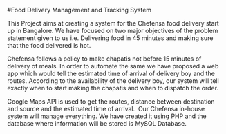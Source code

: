 #Food Delivery Management and Tracking System

This Project aims at creating a system for the Chefensa food delivery start up in Bangalore. We have focused on two major objectives of the problem statement given to us  i.e. Delivering food in 45 minutes and making sure that the food delivered is hot. 

Chefensa follows a policy to make chapatis not before 15 minutes of delivery of meals. In order to automate the same we have proposed a web app which would tell the estimated time of arrival of delivery boy and the routes. According to the availability of the delivery boy, our system will tell exactly when to start making the chapatis and when to dispatch the order. 

Google Maps API is used to get the routes, distance between destination and source and the estimated time of arrival. 
Our Chefensa in-house system will manage everything. We have created it using PHP and the database where information will be stored is MySQL Database. 
